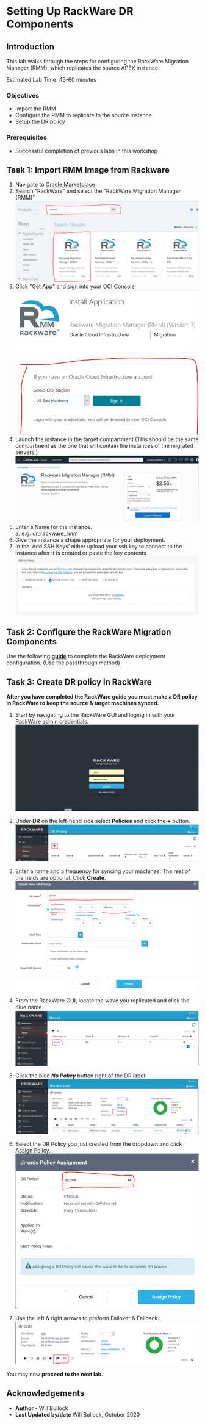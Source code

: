# Setting Up RackWare DR Components
## Introduction
This lab walks through the steps for configuring the RackWare Migration Manager (RMM), which replicates the source APEX instance.

Estimated Lab Time: 45-60 minutes

### Objectives
- Import the RMM
- Configure the RMM to replicate to the source instance
- Setup the DR policy

### Prerequisites
- Successful completion of previous labs in this workshop

## Task 1: Import RMM Image from Rackware
1.	Navigate to <a href="https://cloudmarketplace.oracle.com/marketplace/en_US/homePage.jspx" target="_blank">Oracle Marketplace</a>
2.	Search "RackWare" and select the "RackWare Migration Manager (RMM)"
    ![](./images/rmm-market.PNG)
3.	Click "Get App" and sign into your OCI Console
    ![](./images/oci-sign.PNG)
4.	Launch the instance in the target compartment (This should be the same compartment as the one that will contain the instances of the migrated servers.)
    ![](./images/launch.png)
5.	Enter a Name for the instance.\
    a.	e.g. dr_rackware_rmm
6.	Give the instance a shape appropriate for your deployment.
7.   In the ‘Add SSH Keys’ either upload your ssh key to connect to the instance after it is created or paste the key contents
    ![](./images/add-ssh-keys.png)

## Task 2: Configure the RackWare Migration Components
Use the following **[guide](https://www.rackwareinc.com/rackware-rmm-oracle-marketplace-dr-march-2020)** to complete the RackWare deployment configuration. (Use the passthrough method)

## Task 3: Create DR policy in RackWare
**After you have completed the RackWare guide you must make a DR policy in RackWare to keep the source & target machines synced.**
1. Start by navigating to the RackWare GUI and loging in with your RackWare admin credentials.
    ![](./images/gui.PNG)  

2. Under **DR** on the left-hand side select **Policies** and click the **+** button.
    ![](./images/dr-pol.PNG)

3. Enter a name and a frequency for syncing your machines. The rest of the fields are optional. Click **Create**.
    ![](./images/active.PNG)

4. From the RackWare GUI, locate the wave you replicated and click the blue name.
    ![](./images/rack-wave.PNG)

5. Click the blue ***No Policy*** button right of the DR label
    ![](./images/no-pol.PNG)

6. Select the DR Policy you just created from the dropdown and click Assign Policy.
        ![](./images/assign.PNG)

7. Use the left & right arrows to preform Failover & Fallback.
    ![](./images/failfall.PNG)  
    
You may now **proceed to the next lab.**

## Acknowledgements
- **Author** - Will Bullock
- **Last Updated by/date** Will Bullock, October 2020


